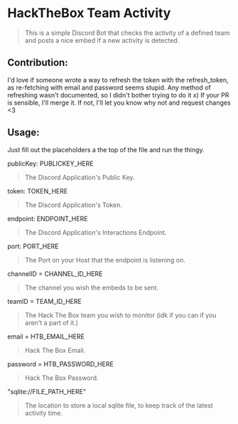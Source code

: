 # HackTheBox Team Activity

> This is a simple Discord Bot that checks the activity of a defined team and posts a nice embed if a new activity is detected.

## Contribution:
I'd love if someone wrote a way to refresh the token with the refresh_token,
as re-fetching with email and password seems stupid.
Any method of refreshing wasn't documented, so I didn't bother trying to do it x)
If your PR is sensible, I'll merge it. If not, I'll let you know why not and request changes <3

## Usage:
Just fill out the placeholders a the top of the file and run the thingy.

publicKey: PUBLICKEY_HERE
> The Discord Application's Public Key.

token: TOKEN_HERE
> The Discord Application's Token.

endpoint: ENDPOINT_HERE
> The Discord Application's Interactions Endpoint.

port: PORT_HERE
> The Port on your Host that the endpoint is listening on.

channelID = CHANNEL_ID_HERE
> The channel you wish the embeds to be sent.

teamID = TEAM_ID_HERE
> The Hack The Box team you wish to monitor (idk if you can if you aren't a part of it.)

email = HTB_EMAIL_HERE
> Hack The Box Email.

password = HTB_PASSWORD_HERE
> Hack The Box Password.

"sqlite://FILE_PATH_HERE"
> The location to store a local sqlite file, to keep track of the latest activity time.
